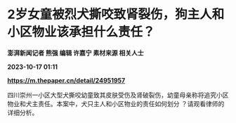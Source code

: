 # 2岁女童被烈犬撕咬致肾裂伤，狗主人和小区物业该承担什么责任？
**澎湃新闻记者 熊强 编辑 许嘉宁 素材来源 相关人士**

**2023-10-17 01:11**

**https://m.thepaper.cn/detail/24951957**

四川崇州一小区大型犬撕咬幼童致其皮肤受伤及肾破裂伤，幼童母亲称将追究小区物业和犬主责任。本案中，犬只主人和小区物业的责任如何划分 ？请观看律师的详细分析。